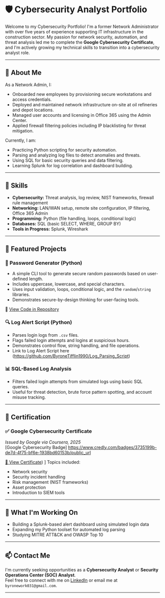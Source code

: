 # 🛡️ Cybersecurity Analyst Portfolio

Welcome to my Cybersecurity Portfolio! I'm a former Network Administrator with over five years of experience supporting IT infrastructure in the construction sector. My passion for network security, automation, and threat analysis led me to complete the **Google Cybersecurity Certificate**, and I'm actively growing my technical skills to transition into a cybersecurity analyst role.

---

## 🧠 About Me

As a Network Admin, I:

- Onboarded new employees by provisioning secure workstations and access credentials.
- Deployed and maintained network infrastructure on-site at oil refineries and depot locations.
- Managed user accounts and licensing in Office 365 using the Admin Center.
- Applied firewall filtering policies including IP blacklisting for threat mitigation.

Currently, I am:

- Practicing Python scripting for security automation. 
- Parsing and analyzing log files to detect anomalies and threats.
- Using SQL for basic security queries and data filtering.
- Learning Splunk for log correlation and dashboard building.

---

## 🔧 Skills

- **Cybersecurity:** Threat analysis, log review, NIST frameworks, firewall rule management
- **Networking:** LAN/WAN setup, remote site configuration, IP filtering, Office 365 Admin
- **Programming:** Python (file handling, loops, conditional logic)
- **Databases:** SQL (basic SELECT, WHERE, GROUP BY)
- **Tools in Progress:** Splunk, Wireshark

---

## 📁 Featured Projects

### 🔐 Password Generator (Python)
- A simple CLI tool to generate secure random passwords based on user-defined length.
- Includes uppercase, lowercase, and special characters.
- Uses input validation, loops, conditional logic, and the `random`/`string` libraries.
- Demonstrates secure-by-design thinking for user-facing tools.

📂 [View Code in Repository](./password_generator.py)


### 🔍 Log Alert Script (Python)
- Parses login logs from `.csv` files.
- Flags failed login attempts and logins at suspicious hours.
- Demonstrates control flow, string handling, and file operations.
- Link to Log Alert Script here (https://github.com/ByroneTifflin1990/Log_Parsing_Script)

### 📊 SQL-Based Log Analysis
- Filters failed login attempts from simulated logs using basic SQL queries.
- Useful for threat detection, brute force pattern spotting, and account misuse tracking.

---

## 📜 Certification

### ✅ Google Cybersecurity Certificate  
*Issued by Google via Coursera, 2025*  
[Google Cybersecurity Badge] https://www.credly.com/badges/3735199b-de7d-4f75-bf6e-1938bd60153b/public_url

[📄 View Certificate](https://coursera.org/share/097decf20b441491ee9f88094f6f92e6)) ]
Topics included:  
- Network security  
- Security incident handling  
- Risk management (NIST frameworks)  
- Asset protection  
- Introduction to SIEM tools

---

## 🌱 What I'm Working On
- Building a Splunk-based alert dashboard using simulated login data  
- Expanding my Python toolset for automated log parsing  
- Studying MITRE ATT&CK and OWASP Top 10  

---

## 📫 Contact Me

I'm currently seeking opportunities as a **Cybersecurity Analyst** or **Security Operations Center (SOC) Analyst**.  
Feel free to connect with me on [LinkedIn](https://www.linkedin.com/in/byrone-tifflin-818b18365/) or email me at `byronework031@gmail.com`.

---


